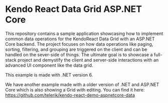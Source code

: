 # Kendo React Data Grid ASP.NET Core
This repository contains a sample application showcasing how to implement common data operations for the KendoReact Data Grid with an ASP.NET Core backend. The project focuses on how data operations like paging, sorting, filtering, and grouping are triggered on the client and can be handled on the sever-side of things. The ultimate goal is to showcase a full-stack project and demystify the client and server-side interactions with an advanced UI component like the data grid.

This example is made with .NET version 6.

We have another example made with a older version of .NET and ASP.NET Core which is also showing a Grid with editing. You can find it here:  https://github.com/telerik/kendo-react-demo-aspnetcore-data
